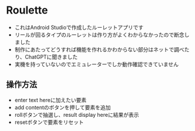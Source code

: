 # Roulette
- これはAndroid Studioで作成したルーレットアプリです
- リールが回るタイプのルーレットは作り方がよくわからなかったので断念しました
- 制作にあたってどうすれば機能を作れるかわからない部分はネットで調べたり、ChatGPTに聞きました
- 実機を持っていないのでエミュレーターでしか動作確認できていません
## 操作方法
- enter text hereに加えたい要素
- add contentのボタンを押して要素を追加
- rollボタンで抽選し、result display hereに結果が表示
- resetボタンで要素をリセット
